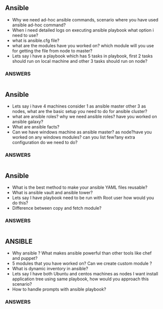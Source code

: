 Ansible
---------------------------------------------------------------------------------------------------------------------
- Why we need ad-hoc ansible commands, scenario where you have used ansible ad-hoc command?
- When i need detailed logs on executing ansible playbook what option i need to use?
- what is ansible.cfg file?
- what are the modules have you worked on? which module will you use for getting the file from node to master?
- Lets say i have a playbook which has 5 tasks in playbook, first 2 tasks should run on local machine and other 3 tasks should run on node?
### ANSWERS
```
```
Ansible
-----------------------------------------------------------------------------------------------------------------------
- Lets say i have 4 machines consider 1 as ansible master other 3 as nodes, what are the basic setup you need to do for ansible cluster?
- what are ansible roles? why we need ansible roles? have you worked on ansible galaxy?
- What are ansible facts?
- Can we have windows machine as ansible master? as node?have you worked on any windows modules? can you list few?any extra configuration do we need to do?
### ANSWERS
```
```
Ansible
-----------------------------------------------------------------------------------------------------------------------
- What is the best method to make your ansible YAML files reusable?
- What is ansible vault and ansible tower?
- Lets say I have playbook need to be run with Root user how would you do this?
- Difference between copy and fetch module?
### ANSWERS
```
```

ANSIBLE
------------
- Why ansible ? What makes ansible powerful than other tools like chef and puppet?
- 5 modules that you have worked on? Can we create custom module ?
- What is dynamic inventory in ansible?
- Lets say I have both Ubuntu and centos machines as nodes I want install application tree using same playbook, how would you approach this scenario? 
- How to handle prompts with ansible playbook?
### ANSWERS
```
```
